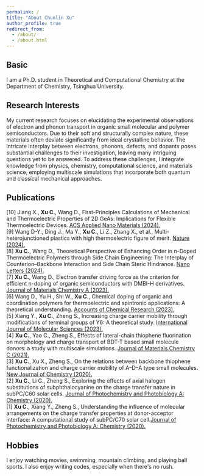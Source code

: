 ```yaml
---
permalink: /
title: "About Chunlin Xu"
author_profile: true
redirect_from: 
  - /about/
  - /about.html
---
```


## Basic
I am a Ph.D. student in Theoretical and Computational Chemistry at the Department of Chemistry, Tsinghua University.

## Research Interests
My current research focuses on elucidating the experimental observations of electron and phonon transport in organic small molecular and polymer semiconductors. Due to their soft and structurally complex nature, these materials often deviate significantly from ideal crystalline behavior. The intricate interplay between electrons, phonons, defects, and dopants poses substantial challenges to their investigation, leaving many intriguing questions yet to be answered. To address these challenges, I integrate knowledge from physics, chemistry, computational science, and materials science, employing multiscale simulations that incorporate both quantum and classical mechanical approaches.

## Publications
[10] Jiang X., **Xu C.**, Wang D., First-Principles Calculations of Mechanical and Thermoelectric Properties of 2D GeAs: Implications for Flexible Thermoelectric Devices. [ACS Applied Nano Materials (2024).](https://pubs.acs.org/doi/abs/10.1021/acsanm.4c02419)\
[9] Wang D-Y., Ding J., Ma Y., **Xu C.**, Li Z., Zhang X., et al., Multi-heterojunctioned plastics with high thermoelectric figure of merit. [Nature (2024).](https://www.nature.com/articles/s41586-024-07724-2)\
[8] **Xu C.**, Wang D., Theoretical Perspective of Enhancing Order in n-Doped Thermoelectric Polymers through Side Chain Engineering: The Interplay of Counterion–Backbone Interaction and Side Chain Steric Hindrance. [Nano Letters (2024).](https://doi.org/10.1021/acs.nanolett.3c04829)\
[7] **Xu C.**, Wang D., Electron transfer driving force as the criterion for efficient n-doping of organic semiconductors with DMBI-H derivatives. [Journal of Materials Chemistry A (2023).](http://dx.doi.org/10.1039/D3TA02943C)\
[6] Wang D., Yu H., Shi W., **Xu C.**, Chemical doping of organic and coordination polymers for thermoelectric and spintronic applications: A theoretical understanding. [Accounts of Chemical Research (2023).](https://pubs.acs.org/doi/abs/10.1021/acs.accounts.3c00091)\
[5] Xiang Y., **Xu C.**, Zheng S., Increasing charge carrier mobility through modifications of terminal groups of Y6: A theoretical study. [International Journal of Molecular Sciences (2023).](https://www.mdpi.com/1422-0067/24/10/8610)\
[4] **Xu C.**, Yao C., Zheng S., Effects of lateral-chain thiophene fluorination on morphology and charge transport of BDT-T based small molecule donors: a study with multiscale simulations. [Journal of Materials Chemistry C (2021).](https://doi.org/10.1039/D1TC03784F)\
[3] **Xu C.**, Xu X., Zheng S., On the relations between backbone thiophene functionalization and charge carrier mobility of A–D–A type small molecules. [New Journal of Chemistry (2020).](https://pubs.rsc.org/en/content/articlehtml/2020/nj/d0nj02199g)\
[2] **Xu C.**, Li G., Zheng S., Exploring the effects of axial halogen substitutions of subphthalocyanine on the charge transfer nature in subPC/C60 solar cells. [Journal of Photochemistry and Photobiology A: Chemistry (2020).](https://www.sciencedirect.com/science/article/pii/S101060302030650X)\
[1] **Xu C.**, Xiang Y., Zheng S., Understanding the influence of molecular arrangements on the charge transfer properties at donor-acceptor interface: A computational study of subPC/C70 solar cell.[Journal of Photochemistry and Photobiology A: Chemistry (2020).](https://www.sciencedirect.com/science/article/pii/S101060301931888X)

## Hobbies
I enjoy watching movies, swimming, mountain climbing, and playing ball sports. I also enjoy writing codes, especially when there's no rush.
